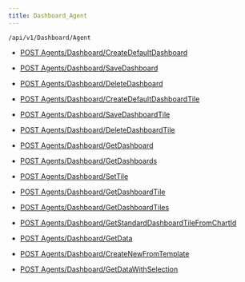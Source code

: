 ```yaml
---
title: Dashboard_Agent
---
```


```http
/api/v1/Dashboard/Agent
```

* [POST Agents/Dashboard/CreateDefaultDashboard](v1DashboardAgent_CreateDefaultDashboard.md)

* [POST Agents/Dashboard/SaveDashboard](v1DashboardAgent_SaveDashboard.md)

* [POST Agents/Dashboard/DeleteDashboard](v1DashboardAgent_DeleteDashboard.md)

* [POST Agents/Dashboard/CreateDefaultDashboardTile](v1DashboardAgent_CreateDefaultDashboardTile.md)

* [POST Agents/Dashboard/SaveDashboardTile](v1DashboardAgent_SaveDashboardTile.md)

* [POST Agents/Dashboard/DeleteDashboardTile](v1DashboardAgent_DeleteDashboardTile.md)

* [POST Agents/Dashboard/GetDashboard](v1DashboardAgent_GetDashboard.md)

* [POST Agents/Dashboard/GetDashboards](v1DashboardAgent_GetDashboards.md)

* [POST Agents/Dashboard/SetTile](v1DashboardAgent_SetTile.md)

* [POST Agents/Dashboard/GetDashboardTile](v1DashboardAgent_GetDashboardTile.md)

* [POST Agents/Dashboard/GetDashboardTiles](v1DashboardAgent_GetDashboardTiles.md)

* [POST Agents/Dashboard/GetStandardDashboardTileFromChartId](v1DashboardAgent_GetStandardDashboardTileFromChartId.md)

* [POST Agents/Dashboard/GetData](v1DashboardAgent_GetData.md)

* [POST Agents/Dashboard/CreateNewFromTemplate](v1DashboardAgent_CreateNewFromTemplate.md)

* [POST Agents/Dashboard/GetDataWithSelection](v1DashboardAgent_GetDataWithSelection.md)
